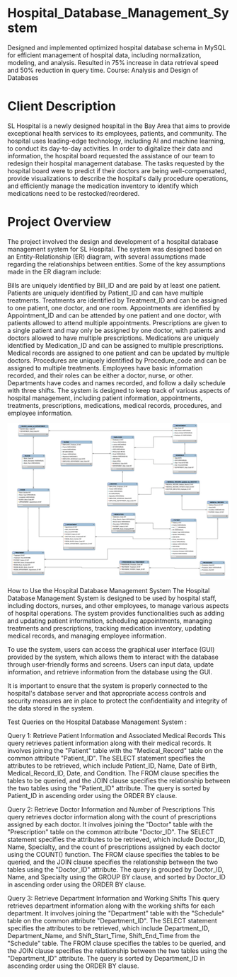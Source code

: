 # Hospital_Database_Management_System
Designed and implemented optimized hospital database schema in MySQL for efficient management of hospital data, including normalization, modeling, and analysis. Resulted in 75% increase in data retrieval speed and 50% reduction in query time. Course: Analysis and Design of Databases

# Client Description
SL Hospital is a newly designed hospital in the Bay Area that aims to provide exceptional health services to its employees, patients, and community. The hospital uses leading-edge technology, including AI and machine learning, to conduct its day-to-day activities. In order to digitalize their data and information, the hospital board requested the assistance of our team to redesign their hospital management database. The tasks requested by the hospital board were to predict if their doctors are being well-compensated, provide visualizations to describe the hospital's daily procedure operations, and efficiently manage the medication inventory to identify which medications need to be restocked/reordered.

# Project Overview
The project involved the design and development of a hospital database management system for SL Hospital. The system was designed based on an Entity-Relationship (ER) diagram, with several assumptions made regarding the relationships between entities. Some of the key assumptions made in the ER diagram include:

Bills are uniquely identified by Bill_ID and are paid by at least one patient.
Patients are uniquely identified by Patient_ID and can have multiple treatments.
Treatments are identified by Treatment_ID and can be assigned to one patient, one doctor, and one room.
Appointments are identified by Appointment_ID and can be attended by one patient and one doctor, with patients allowed to attend multiple appointments.
Prescriptions are given to a single patient and may only be assigned by one doctor, with patients and doctors allowed to have multiple prescriptions.
Medications are uniquely identified by Medication_ID and can be assigned to multiple prescriptions.
Medical records are assigned to one patient and can be updated by multiple doctors.
Procedures are uniquely identified by Procedure_code and can be assigned to multiple treatments.
Employees have basic information recorded, and their roles can be either a doctor, nurse, or other.
Departments have codes and names recorded, and follow a daily schedule with three shifts.
The system is designed to keep track of various aspects of hospital management, including patient information, appointments, treatments, prescriptions, medications, medical records, procedures, and employee information.

![DB Schema](https://github.com/anidh1/Hospital_Database_Management_System/blob/main/SQL%20Diagram.png)


How to Use the Hospital Database Management System
The Hospital Database Management System is designed to be used by hospital staff, including doctors, nurses, and other employees, to manage various aspects of hospital operations. The system provides functionalities such as adding and updating patient information, scheduling appointments, managing treatments and prescriptions, tracking medication inventory, updating medical records, and managing employee information.

To use the system, users can access the graphical user interface (GUI) provided by the system, which allows them to interact with the database through user-friendly forms and screens. Users can input data, update information, and retrieve information from the database using the GUI.

It is important to ensure that the system is properly connected to the hospital's database server and that appropriate access controls and security measures are in place to protect the confidentiality and integrity of the data stored in the system.

Test Queries on the Hospital Database Management System : 

Query 1: Retrieve Patient Information and Associated Medical Records
This query retrieves patient information along with their medical records. It involves joining the "Patient" table with the "Medical_Record" table on the common attribute "Patient_ID". The SELECT statement specifies the attributes to be retrieved, which include Patient_ID, Name, Date of Birth, Medical_Record_ID, Date, and Condition. The FROM clause specifies the tables to be queried, and the JOIN clause specifies the relationship between the two tables using the "Patient_ID" attribute. The query is sorted by Patient_ID in ascending order using the ORDER BY clause.


Query 2: Retrieve Doctor Information and Number of Prescriptions
This query retrieves doctor information along with the count of prescriptions assigned by each doctor. It involves joining the "Doctor" table with the "Prescription" table on the common attribute "Doctor_ID". The SELECT statement specifies the attributes to be retrieved, which include Doctor_ID, Name, Specialty, and the count of prescriptions assigned by each doctor using the COUNT() function. The FROM clause specifies the tables to be queried, and the JOIN clause specifies the relationship between the two tables using the "Doctor_ID" attribute. The query is grouped by Doctor_ID, Name, and Specialty using the GROUP BY clause, and sorted by Doctor_ID in ascending order using the ORDER BY clause.

Query 3: Retrieve Department Information and Working Shifts
This query retrieves department information along with the working shifts for each department. It involves joining the "Department" table with the "Schedule" table on the common attribute "Department_ID". The SELECT statement specifies the attributes to be retrieved, which include Department_ID, Department_Name, and Shift_Start_Time, Shift_End_Time from the "Schedule" table. The FROM clause specifies the tables to be queried, and the JOIN clause specifies the relationship between the two tables using the "Department_ID" attribute. The query is sorted by Department_ID in ascending order using the ORDER BY clause.
